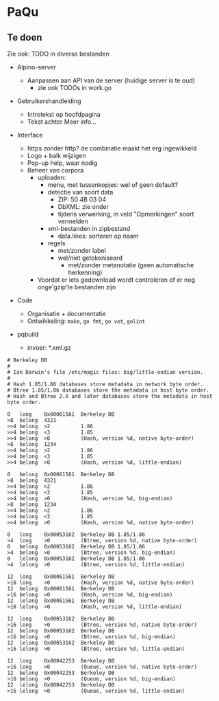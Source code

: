 # PaQu #

## Te doen ##

Zie ook: TODO in diverse bestanden

  - Alpino-server
    - Aanpassen aan API van de server (huidige server is te oud)
      - zie ook TODOs in work.go
  - Gebruikershandleiding
    - Introtekst op hoofdpagina
    - Tekst achter Meer info...
  - Interface
    - https zonder http? de combinatie maakt het erg ingewikkeld
    - Logo + balk wijzigen
    - Pop-up help, waar nodig
    - Beheer van corpora
      - uploaden:
        - menu, met tussenkopjes: wel of geen default?
        - detectie van soort data
          - ZIP: 50 4B 03 04
          - DbXML: zie onder
          - tijdens verwerking, in veld "Opmerkingen" soort vermelden
        - xml-bestanden in zipbestand
		  - data.lines: sorteren op naam
        - regels
          - met/zonder label
          - wel/niet getokeniseerd
            - met/zonder metanotatie (geen automatische herkenning)
      - Voordat er iets gedownload wordt controleren of er nog
        onge'gzip'te bestanden zijn
  - Code
    - Organisatie + documentatie
    - Ontwikkeling: `make`, `go fmt`, `go vet`, `golint`

  - pqbuild
    - invoer: *.xml.gz

```
# Berkeley DB
#
# Ian Darwin's file /etc/magic files: big/little-endian version.
#
# Hash 1.85/1.86 databases store metadata in network byte order.
# Btree 1.85/1.86 databases store the metadata in host byte order.
# Hash and Btree 2.X and later databases store the metadata in host byte order.

0   long    0x00061561  Berkeley DB
>8  belong  4321
>>4 belong  >2          1.86
>>4 belong  <3          1.85
>>4 belong  >0          (Hash, version %d, native byte-order)
>8  belong  1234
>>4 belong  >2          1.86
>>4 belong  <3          1.85
>>4 belong  >0          (Hash, version %d, little-endian)

0   belong  0x00061561  Berkeley DB
>8  belong  4321
>>4 belong  >2          1.86
>>4 belong  <3          1.85
>>4 belong  >0          (Hash, version %d, big-endian)
>8  belong  1234
>>4 belong  >2          1.86
>>4 belong  <3          1.85
>>4 belong  >0          (Hash, version %d, native byte-order)

0   long    0x00053162  Berkeley DB 1.85/1.86
>4  long    >0          (Btree, version %d, native byte-order)
0   belong  0x00053162  Berkeley DB 1.85/1.86
>4  belong  >0          (Btree, version %d, big-endian)
0   lelong  0x00053162  Berkeley DB 1.85/1.86
>4  lelong  >0          (Btree, version %d, little-endian)

12  long    0x00061561  Berkeley DB
>16 long    >0          (Hash, version %d, native byte-order)
12  belong  0x00061561  Berkeley DB
>16 belong  >0          (Hash, version %d, big-endian)
12  lelong  0x00061561  Berkeley DB
>16 lelong  >0          (Hash, version %d, little-endian)

12  long    0x00053162  Berkeley DB
>16 long    >0          (Btree, version %d, native byte-order)
12  belong  0x00053162  Berkeley DB
>16 belong  >0          (Btree, version %d, big-endian)
12  lelong  0x00053162  Berkeley DB
>16 lelong  >0          (Btree, version %d, little-endian)

12  long    0x00042253  Berkeley DB
>16 long    >0          (Queue, version %d, native byte-order)
12  belong  0x00042253  Berkeley DB
>16 belong  >0          (Queue, version %d, big-endian)
12  lelong  0x00042253  Berkeley DB
>16 lelong  >0          (Queue, version %d, little-endian)
```
